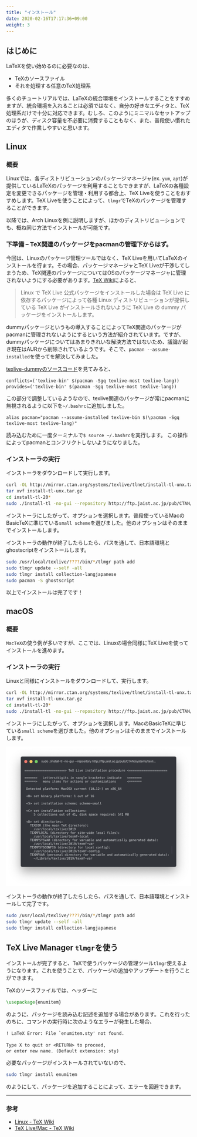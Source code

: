 ```yaml
---
title: "インストール"
date: 2020-02-16T17:17:36+09:00
weight: 3
---
```


## はじめに

LaTeXを使い始めるのに必要なのは、

- TeXのソースファイル
- それを処理する任意のTeX処理系

多くのチュートリアルでは、LaTeXの統合環境をインストールすることをすすめますが、統合環境を入れることは必須ではなく、自分の好きなエディタと、TeX処理系だけで十分に対応できます。むしろ、このようにミニマルなセットアップのほうが、ディスク容量を不必要に消費することもなく、また、普段使い慣れたエディタで作業しやすいと思います。

## Linux

### 概要

Linuxでは、各ディストリビューションのパッケージマネージャ(ex. `yum`, `apt`)が提供しているLaTeXのパッケージを利用することもできますが、LaTeXの各種設定を変更できるパッケージを管理・利用する都合上、TeX Liveを使うことをおすすめします。TeX Liveを使うことによって、`tlmgr`でTeXのパッケージを管理することができます。

以降では、Arch Linuxを例に説明しますが、ほかのディストリビューションでも、概ね同じ方法でインストールが可能です。

### 下準備 – TeX関連のパッケージをpacmanの管理下からはず。

今回は、Linuxのパッケージ管理ツールではなく、TeX Liveを用いてLaTeXのインストールを行ます。その場合、パッケージマネージャとTeX Liveが干渉してしまうため、TeX関連のパッケージについてはOSのパッケージマネージャに管理されないようにする必要があります。[TeX Wiki](https://texwiki.texjp.org/?texlive-dummy#archlinux)によると、

> Linux で TeX Live 公式パッケージをインストールした場合は TeX Live に依存するパッケージによって各種 Linux ディストリビューションが提供している TeX Live がインストールされないように TeX Live の dummy パッケージをインストールします。

dummyパッケージというもの導入することによってTeX関連のパッケージがpacmanに管理されないようにするという方法が紹介されています。ですが、dummyパッケージについてはあまりきれいな解決方法ではないため、議論が起き現在はAURから削除されているようです。そこで、`pacman --assume-installed`を使ってを解決してみました。

[texlive-dummyのソースコード](https://github.com/zhou13/aur/blob/master/texlive-dummy/PKGBUILD)を見てみると、

```:PKGBUILD
conflicts=('texlive-bin' $(pacman -Sgq texlive-most texlive-lang))
provides=('texlive-bin' $(pacman -Sgq texlive-most texlive-lang))
```
この部分で調整しているようなので、texlive関連のパッケージが常にpacmanに無視されるように以下を`~/.bashrc`に追加しました。

```
alias pacman="pacman --assume-installed texlive-bin $(\pacman -Sgq texlive-most texlive-lang)"
```
読み込むために一度ターミナルで`$ source ~/.bashrc`を実行します。
この操作によってpacmanとコンフリクトしないようになりました。

### インストーラの実行

インストーラをダウンロードして実行します。

```bash
curl -OL http://mirror.ctan.org/systems/texlive/tlnet/install-tl-unx.tar.gz
tar xvf install-tl-unx.tar.gz
cd install-tl-20*
sudo ./install-tl -no-gui --repository http://ftp.jaist.ac.jp/pub/CTAN/systems/texlive/tlnet/
```

インストーラにしたがって、オプションを選択します。普段使っているMacのBasicTeXに準じている`small scheme`を選びました。他のオプションはそのままでインストールします。

インストーラの動作が終了したらしたら、パスを通して、日本語環境とghostscriptをインストールします。

```bash
sudo /usr/local/texlive/????/bin/*/tlmgr path add
sudo tlmgr update --self -all
sudo tlmgr install collection-langjapanese
sudo pacman -S ghostscript
```

以上でインストールは完了です！


## macOS

### 概要

`MacTeX`の使う例が多いですが、ここでは、Linuxの場合同様にTeX Liveを使ってインストールを進めます。

### インストーラの実行

Linuxと同様にインストールをダウンロードして、実行します。

```bash
curl -OL http://mirror.ctan.org/systems/texlive/tlnet/install-tl-unx.tar.gz
tar xvf install-tl-unx.tar.gz
cd install-tl-20*
sudo ./install-tl -no-gui --repository http://ftp.jaist.ac.jp/pub/CTAN/systems/texlive/tlnet/
```

インストーラにしたがって、オプションを選択します。MacのBasicTeXに準じている`small scheme`を選びました。他のオプションはそのままでインストールします。

![インストーラ画面](tex-installer.png)

インストーラの動作が終了したらしたら、パスを通して、日本語環境とインストールして完了です。

```bash
sudo /usr/local/texlive/????/bin/*/tlmgr path add
sudo tlmgr update --self -all
sudo tlmgr install collection-langjapanese
```


## TeX Live Manager `tlmgr`を使う

インストールが完了すると、TeXで使うパッケージの管理ツール`tlmgr`使えるようになります。これを使うことで、パッケージの追加やアップデートを行うことができます。

TeXのソースファイルでは、ヘッダーに

```latex
\usepackage{enumitem}
```

のように、パッケージを読み込む記述を追加する場合があります。これを行ったのちに、コマンドの実行時に次のようなエラーが発生した場合、

```
! LaTeX Error: File `enumitem.sty' not found.

Type X to quit or <RETURN> to proceed,
or enter new name. (Default extension: sty)
```

必要なパッケージがインストールされていないので、

```bash
sudo tlmgr install enumitem
```

のようにして、パッケージを追加することによって、エラーを回避できます。

---

### 参考

- [Linux - TeX Wiki](https://texwiki.texjp.org/?Linux#texliveinstall)
- [TeX Live/Mac - TeX Wiki](https://texwiki.texjp.org/?TeX%20Live%2FMac#texlive-install-official)
